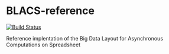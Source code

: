 # BLACS-reference
[![Build Status](https://travis-ci.org/BLACS/reference.svg?branch=master)](https://travis-ci.org/BLACS/reference)

Reference implentation of the Big Data Layout for Asynchronous Computations on Spreadsheet
